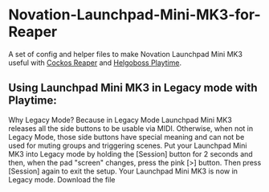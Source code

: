 # Novation-Launchpad-Mini-MK3-for-Reaper
A set of config and helper files to make Novation Launchpad Mini MK3 useful with [Cockos Reaper](https://www.reaper.fm/index.php) and [Helgoboss Playtime](https://www.helgoboss.org/projects/playtime/).

## Using Launchpad Mini MK3 in Legacy mode with Playtime:
Why Legacy Mode? Because in Legacy Mode Launchpad Mini MK3 releases all the side buttons to be usable via MIDI. Otherwise, when not in Legacy Mode, those side buttons have special meaning and can not be used for muting groups and triggering scenes.
Put your Launchpad Mini MK3 into Legacy mode by holding the [Session] button for 2 seconds and then, when the pad "screen" changes, press the pink [>] button. Then press [Session] again to exit the setup. Your Launchpad Mini MK3 is now in Legacy mode.
Download the file 


